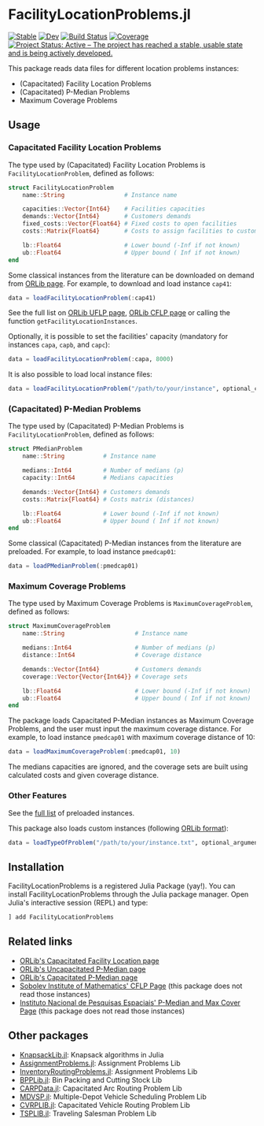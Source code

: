 # FacilityLocationProblems.jl

[![Stable](https://img.shields.io/badge/docs-stable-blue.svg)](https://rafaelmartinelli.github.io/FacilityLocationProblems.jl/stable)
[![Dev](https://img.shields.io/badge/docs-dev-blue.svg)](https://rafaelmartinelli.github.io/FacilityLocationProblems.jl/dev)
[![Build Status](https://github.com/rafaelmartinelli/FacilityLocationProblems.jl/workflows/CI/badge.svg)](https://github.com/rafaelmartinelli/FacilityLocationProblems.jl/actions)
[![Coverage](https://codecov.io/gh/rafaelmartinelli/FacilityLocationProblems.jl/branch/main/graph/badge.svg)](https://codecov.io/gh/rafaelmartinelli/FacilityLocationProblems.jl)
[![Project Status: Active – The project has reached a stable, usable state and is being actively developed.](https://www.repostatus.org/badges/latest/active.svg)](https://www.repostatus.org/#active)

This package reads data files for different location problems instances:

- (Capacitated) Facility Location Problems
- (Capacitated) P-Median Problems
- Maximum Coverage Problems

## Usage

### Capacitated Facility Location Problems

The type used by (Capacitated) Facility Location Problems is `FacilityLocationProblem`, defined as follows:

```julia
struct FacilityLocationProblem
    name::String                 # Instance name

    capacities::Vector{Int64}    # Facilities capacities
    demands::Vector{Int64}       # Customers demands
    fixed_costs::Vector{Float64} # Fixed costs to open facilities
    costs::Matrix{Float64}       # Costs to assign facilities to customers

    lb::Float64                  # Lower bound (-Inf if not known)
    ub::Float64                  # Upper bound ( Inf if not known)
end
```

Some classical instances from the literature can be downloaded on demand from [ORLib page](http://people.brunel.ac.uk/~mastjjb/jeb/info.html). For example, to download and load instance `cap41`:

```julia
data = loadFacilityLocationProblem(:cap41)
```

See the full list on [ORLib UFLP page](http://people.brunel.ac.uk/~mastjjb/jeb/orlib/uncapinfo.html), [ORLib CFLP page](http://people.brunel.ac.uk/~mastjjb/jeb/orlib/capinfo.html) or calling the function `getFacilityLocationInstances`.

Optionally, it is possible to set the facilities' capacity (mandatory for instances `capa`, `capb`, and `capc`):

```julia
data = loadFacilityLocationProblem(:capa, 8000)
```

It is also possible to load local instance files:

```julia
data = loadFacilityLocationProblem("/path/to/your/instance", optional_capacity)
```

### (Capacitated) P-Median Problems

The type used by (Capacitated) P-Median Problems is `FacilityLocationProblem`, defined as follows:

```julia
struct PMedianProblem
    name::String           # Instance name

    medians::Int64         # Number of medians (p)
    capacity::Int64        # Medians capacities

    demands::Vector{Int64} # Customers demands
    costs::Matrix{Float64} # Costs matrix (distances)

    lb::Float64            # Lower bound (-Inf if not known)
    ub::Float64            # Upper bound ( Inf if not known)
end
```

Some classical (Capacitated) P-Median instances from the literature are preloaded. For example, to load instance `pmedcap01`:

```julia
data = loadPMedianProblem(:pmedcap01)
```

### Maximum Coverage Problems

The type used by Maximum Coverage Problems is `MaximumCoverageProblem`, defined as follows:

```julia
struct MaximumCoverageProblem
    name::String                    # Instance name

    medians::Int64                  # Number of medians (p)
    distance::Int64                 # Coverage distance

    demands::Vector{Int64}          # Customers demands
    coverage::Vector{Vector{Int64}} # Coverage sets

    lb::Float64                     # Lower bound (-Inf if not known)
    ub::Float64                     # Upper bound ( Inf if not known)
end
```

The package loads Capacitated P-Median instances as Maximum Coverage Problems, and the user must input the maximum coverage distance. For example, to load instance `pmedcap01` with maximum coverage distance of 10:

```julia
data = loadMaximumCoverageProblem(:pmedcap01, 10)
```

The medians capacities are ignored, and the coverage sets are built using calculated costs and given coverage distance.

### Other Features

See the [full list](https://github.com/rafaelmartinelli/FacilityLocationProblems.jl/tree/main/data) of preloaded instances.

This package also loads custom instances (following [ORLib format](http://people.brunel.ac.uk/~mastjjb/jeb/info.html)):

```julia
data = loadTypeOfProblem("/path/to/your/instance.txt", optional_arguments)
```

## Installation

FacilityLocationProblems is a registered Julia Package (yay!).
You can install FacilityLocationProblems through the Julia package manager.
Open Julia's interactive session (REPL) and type:

```julia
] add FacilityLocationProblems
```

## Related links

- [ORLib's Capacitated Facility Location page](http://people.brunel.ac.uk/~mastjjb/jeb/orlib/capinfo.html)
- [ORLib's Uncapacitated P-Median page](http://people.brunel.ac.uk/~mastjjb/jeb/orlib/pmedinfo.html)
- [ORLib's Capacitated P-Median page](http://people.brunel.ac.uk/~mastjjb/jeb/orlib/pmedcapinfo.html)
- [Sobolev Institute of Mathematics' CFLP Page](http://www.math.nsc.ru/AP/benchmarks/CFLP/cflp_tabl-eng.html) (this package does not read those instances)
- [Instituto Nacional de Pesquisas Espaciais' P-Median and Max Cover Page](http://www.lac.inpe.br/~lorena/instancias.html) (this package does not read those instances)

## Other packages

- [KnapsackLib.jl](https://github.com/rafaelmartinelli/Knapsacks.jl): Knapsack algorithms in Julia
- [AssignmentProblems.jl](https://github.com/rafaelmartinelli/AssignmentProblems.jl): Assignment Problems Lib
- [InventoryRoutingProblems.jl](https://github.com/rafaelmartinelli/InventoryRoutingProblems.jl): Assignment Problems Lib
- [BPPLib.jl](https://github.com/rafaelmartinelli/BPPLib.jl): Bin Packing and Cutting Stock Lib
- [CARPData.jl](https://github.com/rafaelmartinelli/CARPData.jl): Capacitated Arc Routing Problem Lib
- [MDVSP.jl](https://github.com/rafaelmartinelli/MDVSP.jl): Multiple-Depot Vehicle Scheduling Problem Lib
- [CVRPLIB.jl](https://github.com/chkwon/CVRPLIB.jl): Capacitated Vehicle Routing Problem Lib
- [TSPLIB.jl](https://github.com/matago/TSPLIB.jl): Traveling Salesman Problem Lib
